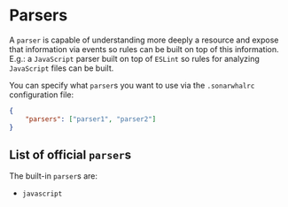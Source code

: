 # Parsers

A `parser` is capable of understanding more deeply a resource and expose that information via events so rules can be built on top of this information. E.g.: a `JavaScript` parser built on top of `ESLint` so rules for analyzing `JavaScript` files can be built.

You can specify what `parser`s you want to use via the `.sonarwhalrc` configuration file:

```json
{
    "parsers": ["parser1", "parser2"]
}
```

## List of official `parser`s

The built-in `parser`s are:

* `javascript`
